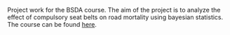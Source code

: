 Project work for the BSDA course. The aim of the project is to analyze the effect of compulsory seat belts on road mortality using bayesian statistics. The course can be found  [here](https://github.com/MansMeg/BSDA).
